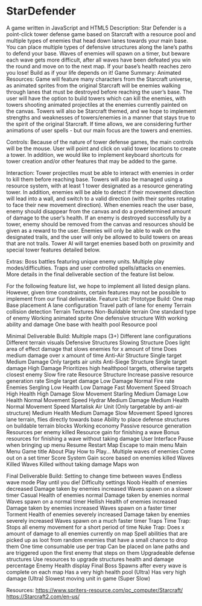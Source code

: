 # StarDefender
A game written in JavaScript and HTML5
Description:
	Star Defender is a point-click tower defense game based on Starcraft with a resource pool and multiple types of enemies that head down lanes towards your main base. You can place multiple types of defensive structures along the lane’s paths to defend your base. Waves of enemies will spawn on a timer, but beware each wave gets more difficult, after all waves have been defeated you win the round and move on to the next map. If your base’s health reaches zero you lose! Build as if your life depends on it!
  Game Summary:
  Animated Resources:
  Game will feature many characters from the Starcraft universe, as animated sprites from the original Starcraft will be enemies walking through lanes that must be destroyed before reaching the user’s base. The user will have the option to build towers which can kill the enemies, with towers shooting animated projectiles at the enemies currently painted on the canvas. Towers will also be Starcraft themed, and we hope to implement strengths and weaknesses of towers/enemies in a manner that stays true to the spirit of the original Starcraft. If time allows, we are considering further animations of user spells - but our main focus are the towers and enemies.


  Controls:
  Because of the nature of tower defense games, the main controls will be the mouse. User will point and click on valid tower locations to create a tower. In addition, we would like to implement keyboard shortcuts for tower creation and/or other features that may be added to the game.

  Interaction:
  Tower projectiles must be able to interact with enemies in order to kill them before reaching base. Towers will also be managed using a resource system, with at least 1 tower designated as a resource generating tower. In addition, enemies will be able to detect if their movement direction will lead into a wall, and switch to a valid direction (with their sprites rotating to face their new movement direction). When enemies reach the user base, enemy should disappear from the canvas and do a predetermined amount of damage to the user’s health. If an enemy is destroyed successfully by a tower, enemy should be removed from the canvas and resources should be given as a reward to the user. Enemies will only be able to walk on the designated trails, and the user will only be allowed to build towers on areas that are not trails. Tower AI will target enemies based both on proximity and special tower features detailed below.

  Extras:
  Boss battles featuring unique enemy units. Multiple play modes/difficulties. Traps and user controlled spells/attacks on enemies. More details in the final deliverable section of the feature list below.

  For the following feature list, we hope to implement all listed design plans. However, given time constraints, certain features may not be possible to implement from our final deliverable.
  Feature List:
  Prototype Build:
  One map
  Base placement
  A lane configuration
  Travel path of lane for enemy
  Terrain collision detection
  Terrain Textures
  Non-Buildable terrain
  One standard type of enemy
  Working animated sprite
  One defensive structure
  With working ability and damage
  One base with health pool
  Resource pool

  Minimal Deliverable Build:
  Multiple maps (3+)
  Different lane configurations
  Different terrain visuals
  Defensive Structures
  Slowing Structure
  Does light area of effect damage that slows enemies for x amount of time
  Does medium damage over  x amount of time
  Anti-Air Structure
  Single target
  Medium Damage
  Only targets air units
  Anti-Siege Structure
  Single target damage
  High Damage
  Prioritizes high healthpool targets, otherwise targets closest enemy
  Slow fire rate
  Resource Structure
  Increase passive resource generation rate
  Single target damage
  Low Damage
  Normal Fire rate
  Enemies
  Sergling
  Low Health
  Low Damage
  Fast Movement Speed
  Stroach
  High Health
  High Damage
  Slow Movement
  Starling
  Medium Damage
  Low Health
  Normal Movement Speed
  Hydrar
  Medium Damage
  Medium Health
  Normal Movement Speed
  Martalisk
  Air Unit (Only targetable by anti-air structure)
  Medium Health
  Medium Damage
  Slow Movement  Speed
  Ignores lane terrain, flies directly towards base
  Ability to place defense structures on buildable terrain blocks
  Working economy
  Passive resource generation
  Resources per enemy killed
  Resource gain for finishing a wave
  Bonus resources for finishing a wave without taking damage
  User Interface
  Pause when bringing up menu
  Resume
  Restart Map
  Escape to main menu
  Main Menu
  Game title
  About
  Play
  How to Play...
  Multiple waves of enemies
  Come out on a set timer
  Score System
  Gain score based on enemies killed
  Waves Killed
  Waves Killed without taking damage
  Maps won

  Final Deliverable Build:
  Setting to change time between waves
  Endless wave mode
  Play until you die!
  Difficulty settings
  Noob
  Health of enemies decreased
  Damage taken by enemies increased
  Waves spawn on a slower timer
  Casual
  Health of enemies normal
  Damage taken by enemies normal
  Waves spawn on a normal timer
  Hellish
  Health of enemies increased
  Damage taken by enemies increased
  Waves spawn on a faster timer
  Torment
  Health of enemies severely increased
  Damage taken by enemies severely increased
  Waves spawn on a much faster timer
  Traps
  Time Trap:
  Stops all enemy movement for a short period of time
  Nuke Trap:
  Does x amount of damage to all enemies currently on map
  Spell abilities that are picked up as loot from random enemies that have a small chance to drop them
  One time consumable use per trap
  Can be placed on lane paths and are triggered upon the first enemy that steps on them
  Upgradeable  defense structures
  Use resources to upgrade structures health and damage percentage
  Enemy Health display
  Final Boss
  Spawns after every wave is complete on each map
  Has a very high health pool (Ultra)
  Has very high damage (Ultra)
  Slowest moving unit in game (Super Slow)


  Resources:
  	https://www.spriters-resource.com/pc_computer/Starcraft/
  	https://Starcraft2.com/en-us/
